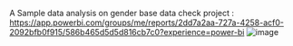 A Sample data analysis on gender base data
check project :  https://app.powerbi.com/groups/me/reports/2dd7a2aa-727a-4258-acf0-2092bfb0f915/586b465d5d5d816cb7c0?experience=power-bi
![image](https://github.com/user-attachments/assets/4ffe0e2b-20c0-4693-a1e2-e52e35e7de15)
